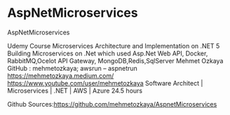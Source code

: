 # AspNetMicroservices
AspNetMicroservices

Udemy Course
Microservices Architecture and Implementation on .NET 5
Building Microservices on .Net which used Asp.Net Web API, Docker, RabbitMQ,Ocelot API Gateway, MongoDB,Redis,SqlServer
Mehmet Ozkaya 
GitHub : mehmetozkaya; awsrun – aspnetrun
https://mehmetozkaya.medium.com/
https://www.youtube.com/user/mehmetozkaya
Software Architect | Microservices | .NET | AWS | Azure
24.5 hours

Github Sources:https://github.com/mehmetozkaya/AspnetMicroservices
